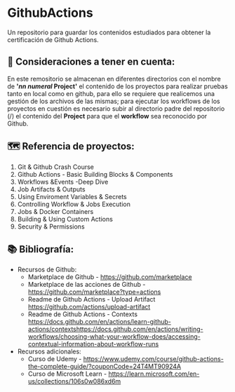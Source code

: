 # GithubActions
Un repositorio para guardar los contenidos estudiados para obtener la certificación de Github Actions.


## 👀 Consideraciones a tener en cuenta:
En este remositorio se almacenan en diferentes directorios con el nombre de **'_nn numeral_ Project'** el contenido de los proyectos para realizar pruebas tanto en local como en github, para ello se requiere que realicemos una gestión de los archivos de las mismas; para ejecutar los workflows de los proyectos en cuestión es necesario subir al directorio padre del repositorio (/) el contenido del **Project** para que el **workflow** sea reconocido por Github.


## :world_map: Referencia de proyectos:
1. Git & Github Crash Course
2. Github Actions - Basic Building Blocks & Components
3. Workflows &Events -Deep Dive
4. Job Artifacts & Outputs
5. Using Enviroment Variables & Secrets
6. Controlling Workflow & Jobs Execution
7. Jobs & Docker Containers
8. Building & Using Custom Actions
9. Security & Permissions


## 📚 Bibliografía:
- Recursos de Github: 
    -  Marketplace de Github - 
        https://github.com/marketplace
    -  Marketplace de las acciones de Github - 
        https://github.com/marketplace?type=actions
    - Readme de Github Actions - Upload Artifact
        https://github.com/actions/upload-artifact
    - Readme de Github Actions - Contexts
        https://docs.github.com/en/actions/learn-github-actions/contextshttps://docs.github.com/en/actions/writing-workflows/choosing-what-your-workflow-does/accessing-contextual-information-about-workflow-runs
- Recursos adicionales:
    -  Curso de Udemy -
        https://www.udemy.com/course/github-actions-the-complete-guide/?couponCode=24T4MT90924A
    -  Curso de Microsoft Learn -
        https://learn.microsoft.com/en-us/collections/106s0w086xd6m
